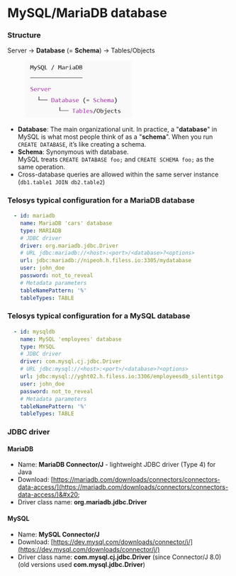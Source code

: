 # MySQL/MariaDB database

### Structure

Server → **Database** (= **Schema**) → Tables/Objects

<div align="left"><figure><img src="../.gitbook/assets/image (1).png" alt="" width="242"><figcaption></figcaption></figure></div>

* **Database**: The main organizational unit. In practice, a "**database**" in MySQL is what most people think of as a "**schema**". When you run `CREATE DATABASE`, it’s like creating a schema.
* **Schema**: Synonymous with database. \
  MySQL treats `CREATE DATABASE foo;` and `CREATE SCHEMA foo;` as the same operation.
* Cross-database queries are allowed within the same server instance (`db1.table1 JOIN db2.table2`)

### Telosys typical configuration for a MariaDB database

```yaml
  - id: mariadb
    name: MariaDB 'cars' database 
    type: MARIADB 
    # JDBC driver 
    driver: org.mariadb.jdbc.Driver
    # URL jdbc:mariadb://<host>:<port>/<database>?<options>
    url: jdbc:mariadb://nipeoh.h.filess.io:3305/mydatabase
    user: john_doe
    password: not_to_reveal
    # Metadata parameters
    tableNamePattern: '%'
    tableTypes: TABLE
```

### Telosys typical configuration for a MySQL database

```yaml
  - id: mysqldb
    name: MySQL 'employees' database 
    type: MYSQL 
    # JDBC driver 
    driver: com.mysql.cj.jdbc.Driver
    # URL jdbc:mysql://<host>:<port>/<database>?<options>
    url: jdbc:mysql://yght02.h.filess.io:3306/employeesdb_silentitgo
    user: john_doe
    password: not_to_reveal
    # Metadata parameters
    tableNamePattern: '%'
    tableTypes: TABLE

```

### JDBC driver&#x20;

#### MariaDB

* Name:  **MariaDB Connector/J** - lightweight JDBC driver (Type 4) for Java
* Download:  [https://mariadb.com/downloads/connectors/connectors-data-access/](https://mariadb.com/downloads/connectors/connectors-data-access/)&#x20;
* Driver class name:  **org.mariadb.jdbc.Driver**

#### MySQL

* Name:  **MySQL Connector/J**&#x20;
* Download:  [https://dev.mysql.com/downloads/connector/j/](https://dev.mysql.com/downloads/connector/j/) &#x20;
* Driver class name:  **com.mysql.cj.jdbc.Driver**  (since Connector/J 8.0)\
  (old versions used **com.mysql.jdbc.Driver**)

